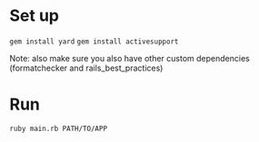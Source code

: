 # Set up

`gem install yard`
`gem install activesupport`

Note: also make sure you also have other custom dependencies (formatchecker and rails_best_practices)

# Run

`ruby main.rb PATH/TO/APP`
